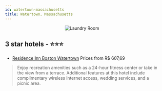 ```yaml
---
id: watertown-massachusetts
title: Watertown, Massachusetts
---
```


<center><img src="https://i.travelapi.com/hotels/16000000/15570000/15569100/15569003/b96bc13e_z.jpg" alt="Laundry Room" /></center>


##  3 star hotels - ⭐️⭐️⭐️

-    [Residence Inn Boston Watertown](https://us.hurb.com/hotels/watertown/residence-inn-boston-watertown-JNP-JP00401T?cmp=18055) Prices from R$ 607,69
   > Enjoy recreation amenities such as a 24-hour fitness center or take in the view from a terrace. Additional features at this hotel include complimentary wireless Internet access, wedding services, and a picnic area.
